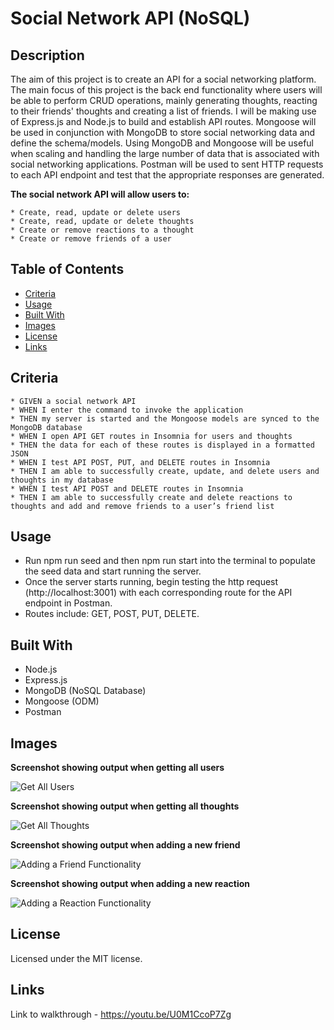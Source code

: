 # Social Network API (NoSQL)

## Description 

The aim of this project is to create an API for a social networking platform. The main focus of this project is the back end functionality where users will be able to perform CRUD operations, mainly generating thoughts, reacting to their friends' thoughts and creating a list of friends. I will be making use of Express.js and Node.js to build and establish API routes. Mongoose will be used in conjunction with MongoDB to store social networking data and define the schema/models. Using MongoDB and Mongoose will be useful when scaling and handling the large number of data that is associated with social networking applications. Postman will be used to sent HTTP requests to each API endpoint and test that the appropriate responses are generated.

**The social network API will allow users to:** 

    * Create, read, update or delete users
    * Create, read, update or delete thoughts
    * Create or remove reactions to a thought 
    * Create or remove friends of a user

## Table of Contents 

* [Criteria](#criteria)
* [Usage](#usage)
* [Built With](#built-with)
* [Images](#images)
* [License](#license)
* [Links](#links)

## Criteria

    * GIVEN a social network API
    * WHEN I enter the command to invoke the application
    * THEN my server is started and the Mongoose models are synced to the MongoDB database
    * WHEN I open API GET routes in Insomnia for users and thoughts
    * THEN the data for each of these routes is displayed in a formatted JSON
    * WHEN I test API POST, PUT, and DELETE routes in Insomnia
    * THEN I am able to successfully create, update, and delete users and thoughts in my database
    * WHEN I test API POST and DELETE routes in Insomnia
    * THEN I am able to successfully create and delete reactions to thoughts and add and remove friends to a user’s friend list


## Usage 

* Run npm run seed and then npm run start into the terminal to populate the seed data and start running the server. 
* Once the server starts running, begin testing the http request (http://localhost:3001) with each corresponding route for the API endpoint in Postman. 
* Routes include: GET, POST, PUT, DELETE.  

## Built With 

* Node.js
* Express.js
* MongoDB (NoSQL Database)
* Mongoose (ODM)
* Postman 

## Images 

**Screenshot showing output when getting all users** 

![Get All Users](https://github.com/e-aji/NoSQL-social-network-api/assets/156595423/bcb42cfe-5e71-407d-9058-eff93ee3d909)


**Screenshot showing output when getting all thoughts**

![Get All Thoughts](https://github.com/e-aji/NoSQL-social-network-api/assets/156595423/6c9009ee-a76e-482b-b01c-5f6e12dc1ab9)


**Screenshot showing output when adding a new friend** 

![Adding a Friend Functionality](https://github.com/e-aji/NoSQL-social-network-api/assets/156595423/17b4c460-4817-4d08-9d47-7c1c2d802414)


**Screenshot showing output when adding a new reaction** 

![Adding a Reaction Functionality](https://github.com/e-aji/NoSQL-social-network-api/assets/156595423/56a770cd-573e-4cfe-ad45-76516b32f741)


## License 

Licensed under the MIT license.

## Links 

Link to walkthrough - https://youtu.be/U0M1CcoP7Zg
